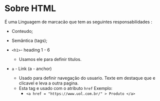 # Sobre HTML

É uma Linguagem de marcacão que tem as seguintes responsabilidades :

- Conteudo;
- Semântica (tags);

- `<h1>`- heading 1 - 6

  - Usamos ele para definir titulos.

- `a` - Link (a - anchor)
  - Usado para definir navegação do usuario. Texte em destaque que e clicavel e leva a outra pagina.
  - Esta tag e usado com o atributo `href` Exemplo:
    - `<a href = "https://www.uol.com.br/" > Produto </a>`

